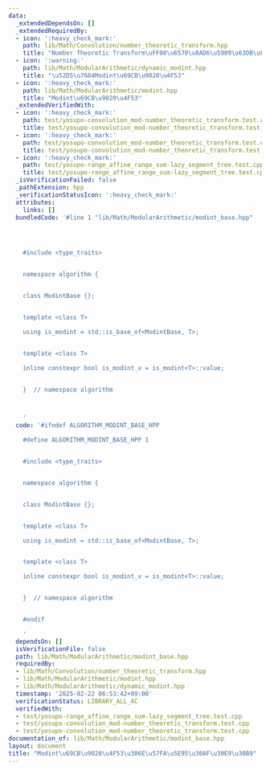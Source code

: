 ```yaml
---
data:
  _extendedDependsOn: []
  _extendedRequiredBy:
  - icon: ':heavy_check_mark:'
    path: lib/Math/Convolution/number_theoretic_transform.hpp
    title: "Number Theoretic Transform\uFF08\u6570\u8AD6\u5909\u63DB\uFF09"
  - icon: ':warning:'
    path: lib/Math/ModularArithmetic/dynamic_modint.hpp
    title: "\u52D5\u7684Modint\u69CB\u9020\u4F53"
  - icon: ':heavy_check_mark:'
    path: lib/Math/ModularArithmetic/modint.hpp
    title: "Modint\u69CB\u9020\u4F53"
  _extendedVerifiedWith:
  - icon: ':heavy_check_mark:'
    path: test/yosupo-convolution_mod-number_theoretic_transform.test.cpp
    title: test/yosupo-convolution_mod-number_theoretic_transform.test.cpp
  - icon: ':heavy_check_mark:'
    path: test/yosupo-convolution_mod-number_theoretic_transform.test.cpp
    title: test/yosupo-convolution_mod-number_theoretic_transform.test.cpp
  - icon: ':heavy_check_mark:'
    path: test/yosupo-range_affine_range_sum-lazy_segment_tree.test.cpp
    title: test/yosupo-range_affine_range_sum-lazy_segment_tree.test.cpp
  _isVerificationFailed: false
  _pathExtension: hpp
  _verificationStatusIcon: ':heavy_check_mark:'
  attributes:
    links: []
  bundledCode: '#line 1 "lib/Math/ModularArithmetic/modint_base.hpp"




    #include <type_traits>


    namespace algorithm {


    class ModintBase {};


    template <class T>

    using is_modint = std::is_base_of<ModintBase, T>;


    template <class T>

    inline constexpr bool is_modint_v = is_modint<T>::value;


    }  // namespace algorithm



    '
  code: '#ifndef ALGORITHM_MODINT_BASE_HPP

    #define ALGORITHM_MODINT_BASE_HPP 1


    #include <type_traits>


    namespace algorithm {


    class ModintBase {};


    template <class T>

    using is_modint = std::is_base_of<ModintBase, T>;


    template <class T>

    inline constexpr bool is_modint_v = is_modint<T>::value;


    }  // namespace algorithm


    #endif

    '
  dependsOn: []
  isVerificationFile: false
  path: lib/Math/ModularArithmetic/modint_base.hpp
  requiredBy:
  - lib/Math/Convolution/number_theoretic_transform.hpp
  - lib/Math/ModularArithmetic/modint.hpp
  - lib/Math/ModularArithmetic/dynamic_modint.hpp
  timestamp: '2025-02-22 06:53:42+09:00'
  verificationStatus: LIBRARY_ALL_AC
  verifiedWith:
  - test/yosupo-range_affine_range_sum-lazy_segment_tree.test.cpp
  - test/yosupo-convolution_mod-number_theoretic_transform.test.cpp
  - test/yosupo-convolution_mod-number_theoretic_transform.test.cpp
documentation_of: lib/Math/ModularArithmetic/modint_base.hpp
layout: document
title: "Modint\u69CB\u9020\u4F53\u306E\u57FA\u5E95\u30AF\u30E9\u30B9"
---
```

